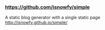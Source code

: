 
### https://github.com/isnowfy/simple

A static blog generator with a single static page http://isnowfy.github.io/simple/

